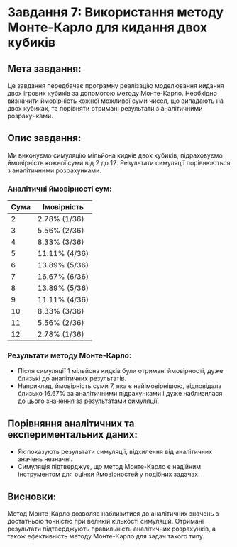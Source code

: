 # Завдання 7: Використання методу Монте-Карло для кидання двох кубиків

## Мета завдання:
Це завдання передбачає програмну реалізацію моделювання кидання двох ігрових кубиків за допомогою методу Монте-Карло. Необхідно визначити ймовірність кожної можливої суми чисел, що випадають на двох кубиках, та порівняти отримані результати з аналітичними розрахунками.

## Опис завдання:
Ми виконуємо симуляцію мільйона кидків двох кубиків, підраховуємо ймовірність кожної суми від 2 до 12. Результати симуляції порівнюються з аналітичними розрахунками.

### Аналітичні ймовірності сум:
| Сума | Імовірність |
|------|-------------|
| 2    | 2.78% (1/36) |
| 3    | 5.56% (2/36) |
| 4    | 8.33% (3/36) |
| 5    | 11.11% (4/36) |
| 6    | 13.89% (5/36) |
| 7    | 16.67% (6/36) |
| 8    | 13.89% (5/36) |
| 9    | 11.11% (4/36) |
| 10   | 8.33% (3/36) |
| 11   | 5.56% (2/36) |
| 12   | 2.78% (1/36) |

### Результати методу Монте-Карло:
- Після симуляції 1 мільйона кидків були отримані ймовірності, дуже близькі до аналітичних результатів.
- Наприклад, ймовірність суми 7, яка є найімовірнішою, відповідала близько 16.67% за аналітичними підрахунками і дуже наблизилася до цього значення за результатами симуляції.

## Порівняння аналітичних та експериментальних даних:
- Як показують результати симуляції, відхилення від аналітичних значень незначні.
- Симуляція підтверджує, що метод Монте-Карло є надійним інструментом для оцінки ймовірностей у подібних задачах.

## Висновки:
Метод Монте-Карло дозволяє наблизитися до аналітичних значень з достатньою точністю при великій кількості симуляцій. Отримані результати підтверджують правильність аналітичних розрахунків, а також ефективність методу Монте-Карло для задач такого типу.